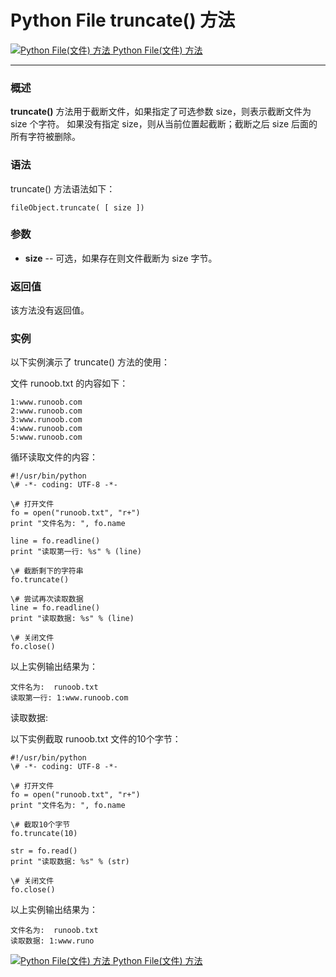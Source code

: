 Python File truncate() 方法
=========================

 [![Python File(文件) 方法](../images/up.gif) Python File(文件) 方法](file-methods.html)

* * *

### 概述

**truncate()** 方法用于截断文件，如果指定了可选参数 size，则表示截断文件为 size 个字符。 如果没有指定 size，则从当前位置起截断；截断之后 size 后面的所有字符被删除。

### 语法

truncate() 方法语法如下：
```
fileObject.truncate( [ size ])
```
### 参数

*   **size** \-\- 可选，如果存在则文件截断为 size 字节。
    

### 返回值

该方法没有返回值。

### 实例

以下实例演示了 truncate() 方法的使用：

文件 runoob.txt 的内容如下：
```
1:www.runoob.com
2:www.runoob.com
3:www.runoob.com
4:www.runoob.com
5:www.runoob.com
```
循环读取文件的内容：
```
#!/usr/bin/python
\# -*- coding: UTF-8 -*-

\# 打开文件
fo = open("runoob.txt", "r+")
print "文件名为: ", fo.name

line = fo.readline()
print "读取第一行: %s" % (line)

\# 截断剩下的字符串
fo.truncate()

\# 尝试再次读取数据
line = fo.readline()
print "读取数据: %s" % (line)

\# 关闭文件
fo.close()
```
以上实例输出结果为：
```
文件名为:  runoob.txt
读取第一行: 1:www.runoob.com
```
读取数据:

以下实例截取 runoob.txt 文件的10个字节：
```
#!/usr/bin/python
\# -*- coding: UTF-8 -*-

\# 打开文件
fo = open("runoob.txt", "r+")
print "文件名为: ", fo.name

\# 截取10个字节
fo.truncate(10)

str = fo.read()
print "读取数据: %s" % (str)

\# 关闭文件
fo.close()
```
以上实例输出结果为：
```
文件名为:  runoob.txt
读取数据: 1:www.runo
```
 [![Python File(文件) 方法](../images/up.gif) Python File(文件) 方法](file-methods.html)